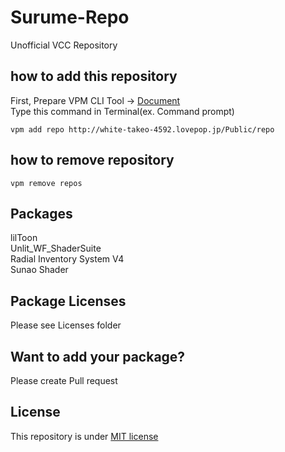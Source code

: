 # Surume-Repo
Unofficial VCC Repository

## how to add this repository
First, Prepare VPM CLI Tool -> [Document](https://vcc.docs.vrchat.com/vpm/cli/)  
Type this command in Terminal(ex. Command prompt)
```
vpm add repo http://white-takeo-4592.lovepop.jp/Public/repo
```

## how to remove repository
```
vpm remove repos
```

## Packages
lilToon  
Unlit_WF_ShaderSuite  
Radial Inventory System V4  
Sunao Shader  

## Package Licenses
Please see Licenses folder

## Want to add your package?
Please create Pull request

## License
This repository is under [MIT license](https://en.wikipedia.org/wiki/MIT_License)

